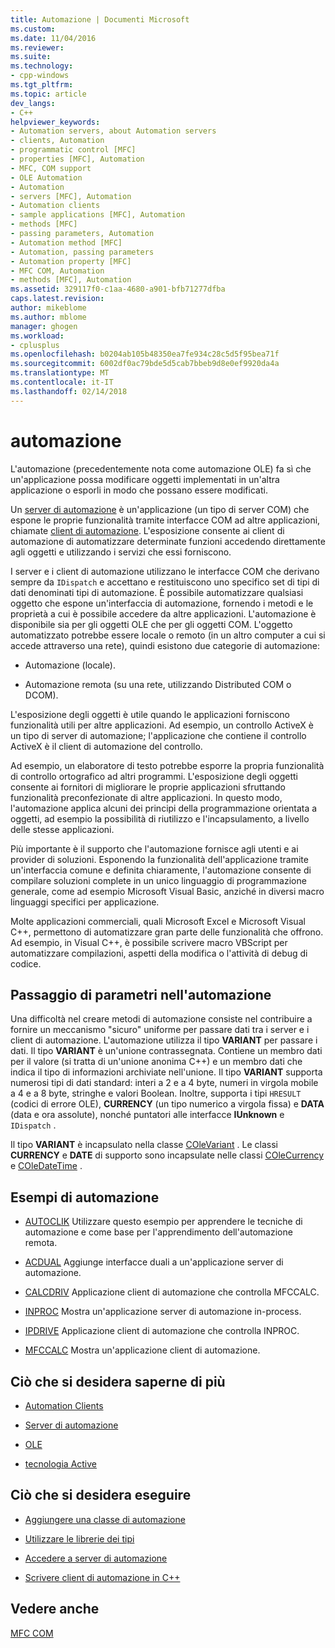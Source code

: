 ```yaml
---
title: Automazione | Documenti Microsoft
ms.custom: 
ms.date: 11/04/2016
ms.reviewer: 
ms.suite: 
ms.technology:
- cpp-windows
ms.tgt_pltfrm: 
ms.topic: article
dev_langs:
- C++
helpviewer_keywords:
- Automation servers, about Automation servers
- clients, Automation
- programmatic control [MFC]
- properties [MFC], Automation
- MFC, COM support
- OLE Automation
- Automation
- servers [MFC], Automation
- Automation clients
- sample applications [MFC], Automation
- methods [MFC]
- passing parameters, Automation
- Automation method [MFC]
- Automation, passing parameters
- Automation property [MFC]
- MFC COM, Automation
- methods [MFC], Automation
ms.assetid: 329117f0-c1aa-4680-a901-bfb71277dfba
caps.latest.revision: 
author: mikeblome
ms.author: mblome
manager: ghogen
ms.workload:
- cplusplus
ms.openlocfilehash: b0204ab105b48350ea7fe934c28c5d5f95bea71f
ms.sourcegitcommit: 6002df0ac79bde5d5cab7bbeb9d8e0ef9920da4a
ms.translationtype: MT
ms.contentlocale: it-IT
ms.lasthandoff: 02/14/2018
---
```

# <a name="automation"></a>automazione
L'automazione (precedentemente nota come automazione OLE) fa sì che un'applicazione possa modificare oggetti implementati in un'altra applicazione o esporli in modo che possano essere modificati.  
  
 Un [server di automazione](../mfc/automation-servers.md) è un'applicazione (un tipo di server COM) che espone le proprie funzionalità tramite interfacce COM ad altre applicazioni, chiamate [client di automazione](../mfc/automation-clients.md). L'esposizione consente ai client di automazione di automatizzare determinate funzioni accedendo direttamente agli oggetti e utilizzando i servizi che essi forniscono.  
  
 I server e i client di automazione utilizzano le interfacce COM che derivano sempre da `IDispatch` e accettano e restituiscono uno specifico set di tipi di dati denominati tipi di automazione. È possibile automatizzare qualsiasi oggetto che espone un'interfaccia di automazione, fornendo i metodi e le proprietà a cui è possibile accedere da altre applicazioni. L'automazione è disponibile sia per gli oggetti OLE che per gli oggetti COM. L'oggetto automatizzato potrebbe essere locale o remoto (in un altro computer a cui si accede attraverso una rete), quindi esistono due categorie di automazione:  
  
-   Automazione (locale).  
  
-   Automazione remota (su una rete, utilizzando Distributed COM o DCOM).  
  
 L'esposizione degli oggetti è utile quando le applicazioni forniscono funzionalità utili per altre applicazioni. Ad esempio, un controllo ActiveX è un tipo di server di automazione; l'applicazione che contiene il controllo ActiveX è il client di automazione del controllo.  
  
 Ad esempio, un elaboratore di testo potrebbe esporre la propria funzionalità di controllo ortografico ad altri programmi. L'esposizione degli oggetti consente ai fornitori di migliorare le proprie applicazioni sfruttando funzionalità preconfezionate di altre applicazioni. In questo modo, l'automazione applica alcuni dei principi della programmazione orientata a oggetti, ad esempio la possibilità di riutilizzo e l'incapsulamento, a livello delle stesse applicazioni.  
  
 Più importante è il supporto che l'automazione fornisce agli utenti e ai provider di soluzioni. Esponendo la funzionalità dell'applicazione tramite un'interfaccia comune e definita chiaramente, l'automazione consente di compilare soluzioni complete in un unico linguaggio di programmazione generale, come ad esempio Microsoft Visual Basic, anziché in diversi macro linguaggi specifici per applicazione.  
  
 Molte applicazioni commerciali, quali Microsoft Excel e Microsoft Visual C++, permettono di automatizzare gran parte delle funzionalità che offrono. Ad esempio, in Visual C++, è possibile scrivere macro VBScript per automatizzare compilazioni, aspetti della modifica o l'attività di debug di codice.  
  
##  <a name="_core_passing_parameters_in_automation"></a> Passaggio di parametri nell'automazione  
 Una difficoltà nel creare metodi di automazione consiste nel contribuire a fornire un meccanismo "sicuro" uniforme per passare dati tra i server e i client di automazione. L'automazione utilizza il tipo **VARIANT** per passare i dati. Il tipo **VARIANT** è un'unione contrassegnata. Contiene un membro dati per il valore (si tratta di un'unione anonima C++) e un membro dati che indica il tipo di informazioni archiviate nell'unione. Il tipo **VARIANT** supporta numerosi tipi di dati standard: interi a 2 e a 4 byte, numeri in virgola mobile a 4 e a 8 byte, stringhe e valori Boolean. Inoltre, supporta i tipi `HRESULT` (codici di errore OLE), **CURRENCY** (un tipo numerico a virgola fissa) e **DATA** (data e ora assolute), nonché puntatori alle interfacce **IUnknown** e `IDispatch` .  
  
 Il tipo **VARIANT** è incapsulato nella classe [COleVariant](../mfc/reference/colevariant-class.md) . Le classi **CURRENCY** e **DATE** di supporto sono incapsulate nelle classi [COleCurrency](../mfc/reference/colecurrency-class.md) e [COleDateTime](../atl-mfc-shared/reference/coledatetime-class.md) .  
  
## <a name="automation-samples"></a>Esempi di automazione  
  
-   [AUTOCLIK](../visual-cpp-samples.md) Utilizzare questo esempio per apprendere le tecniche di automazione e come base per l'apprendimento dell'automazione remota.  
  
-   [ACDUAL](../visual-cpp-samples.md) Aggiunge interfacce duali a un'applicazione server di automazione.  
  
-   [CALCDRIV](../visual-cpp-samples.md) Applicazione client di automazione che controlla MFCCALC.  
  
-   [INPROC](../visual-cpp-samples.md) Mostra un'applicazione server di automazione in-process.  
  
-   [IPDRIVE](../visual-cpp-samples.md) Applicazione client di automazione che controlla INPROC.  
  
-   [MFCCALC](../visual-cpp-samples.md) Mostra un'applicazione client di automazione.  
  
## <a name="what-do-you-want-to-know-more-about"></a>Ciò che si desidera saperne di più  
  
-   [Automation Clients](../mfc/automation-clients.md)  
  
-   [Server di automazione](../mfc/automation-servers.md)  
  
-   [OLE](../mfc/ole-in-mfc.md)  
  
-   [tecnologia Active](../mfc/mfc-com.md)  
  
## <a name="what-do-you-want-to-do"></a>Ciò che si desidera eseguire  
  
-   [Aggiungere una classe di automazione](../mfc/automation-servers.md)  
  
-   [Utilizzare le librerie dei tipi](../mfc/automation-clients-using-type-libraries.md)  
   
-   [Accedere a server di automazione](../mfc/automation-servers.md)  
  
-   [Scrivere client di automazione in C++](../mfc/automation-clients.md)  
  
## <a name="see-also"></a>Vedere anche  
 [MFC COM](../mfc/mfc-com.md)
